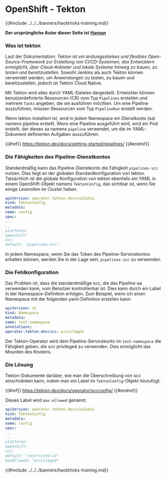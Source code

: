 # OpenShift - Tekton

{{#include ../../../banners/hacktricks-training.md}}

**Der ursprüngliche Autor dieser Seite ist** [**Haroun**](https://www.linkedin.com/in/haroun-al-mounayar-571830211)

### Was ist tekton

Laut der Dokumentation: _Tekton ist ein leistungsstarkes und flexibles Open-Source-Framework zur Erstellung von CI/CD-Systemen, das Entwicklern ermöglicht, über Cloud-Anbieter und lokale Systeme hinweg zu bauen, zu testen und bereitzustellen._ Sowohl Jenkins als auch Tekton können verwendet werden, um Anwendungen zu testen, zu bauen und bereitzustellen, jedoch ist Tekton Cloud Native.

Mit Tekton wird alles durch YAML-Dateien dargestellt. Entwickler können benutzerdefinierte Ressourcen (CR) vom Typ `Pipelines` erstellen und mehrere `Tasks` angeben, die sie ausführen möchten. Um eine Pipeline auszuführen, müssen Ressourcen vom Typ `PipelineRun` erstellt werden.

Wenn tekton installiert ist, wird in jedem Namespace ein Dienstkonto (sa) namens pipeline erstellt. Wenn eine Pipeline ausgeführt wird, wird ein Pod erstellt, der dieses sa namens `pipeline` verwendet, um die im YAML-Dokument definierten Aufgaben auszuführen.

{{#ref}}
https://tekton.dev/docs/getting-started/pipelines/
{{#endref}}

### Die Fähigkeiten des Pipeline-Dienstkontos

Standardmäßig kann das Pipeline-Dienstkonto die Fähigkeit `pipelines-scc` nutzen. Dies liegt an der globalen Standardkonfiguration von tekton. Tatsächlich ist die globale Konfiguration von tekton ebenfalls ein YAML in einem OpenShift-Objekt namens `TektonConfig`, das sichtbar ist, wenn Sie einige Leserollen im Cluster haben.
```yaml
apiVersion: operator.tekton.dev/v1alpha1
kind: TektonConfig
metadata:
name: config
spec:
...
...
platforms:
openshift:
scc:
default: "pipelines-scc"
```
In jedem Namespace, wenn Sie das Token des Pipeline-Servicekontos erhalten können, werden Sie in der Lage sein, `pipelines-scc` zu verwenden.

### Die Fehlkonfiguration

Das Problem ist, dass die standardmäßige scc, die das Pipeline-sa verwenden kann, vom Benutzer kontrollierbar ist. Dies kann durch ein Label in der Namespace-Definition erfolgen. Zum Beispiel, wenn ich einen Namespace mit der folgenden yaml-Definition erstellen kann:
```yaml
apiVersion: v1
kind: Namespace
metadata:
name: test-namespace
annotations:
operator.tekton.dev/scc: privileged
```
Der Tekton-Operator wird dem Pipeline-Servicekonto im `test-namespace` die Fähigkeit geben, die scc privileged zu verwenden. Dies ermöglicht das Mounten des Knotens.

### Die Lösung

Tekton-Dokumente darüber, wie man die Überschreibung von scc einschränken kann, indem man ein Label im `TektonConfig`-Objekt hinzufügt.

{{#ref}}
https://tekton.dev/docs/operator/sccconfig/
{{#endref}}

Dieses Label wird `max-allowed` genannt.
```yaml
apiVersion: operator.tekton.dev/v1alpha1
kind: TektonConfig
metadata:
name: config
spec:
...
...
platforms:
openshift:
scc:
default: "restricted-v2"
maxAllowed: "privileged"
```
{{#include ../../../banners/hacktricks-training.md}}
